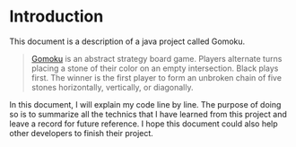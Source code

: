 # Introduction

This document is a description of a java project called Gomoku. 

> [Gomoku](https://en.wikipedia.org/wiki/Gomoku) is an abstract strategy board game. Players alternate turns placing a stone of their color on an empty intersection. Black plays first. The winner is the first player to form an unbroken chain of five stones horizontally, vertically, or diagonally.

In this document, I will explain my code line by line. The purpose of doing so is to summarize all the technics that I have learned from this project and leave a record for future reference. I hope this document could also help other developers to finish their project.

